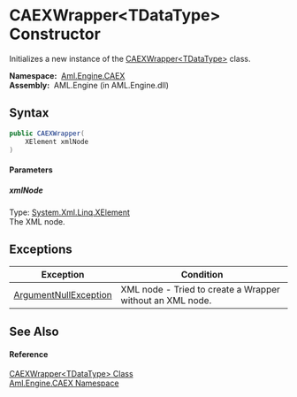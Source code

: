 CAEXWrapper&lt;TDataType> Constructor
=====================================
Initializes a new instance of the [CAEXWrapper&lt;TDataType>][1] class.

  **Namespace:**  [Aml.Engine.CAEX][2]  
  **Assembly:**  AML.Engine (in AML.Engine.dll)

Syntax
------

```csharp
public CAEXWrapper(
	XElement xmlNode
)
```

#### Parameters

##### *xmlNode*
Type: [System.Xml.Linq.XElement][3]  
The XML node.


Exceptions
----------

Exception                  | Condition                                                 
-------------------------- | --------------------------------------------------------- 
[ArgumentNullException][4] | XML node - Tried to create a Wrapper without an XML node. 


See Also
--------

#### Reference
[CAEXWrapper&lt;TDataType> Class][1]  
[Aml.Engine.CAEX Namespace][2]  

[1]: README.md
[2]: ../README.md
[3]: https://docs.microsoft.com/dotnet/api/system.xml.linq.xelement
[4]: https://docs.microsoft.com/dotnet/api/system.argumentnullexception
[5]: https://www.automationml.org
[6]: ../../icons/logoShade.png